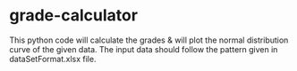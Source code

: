 # grade-calculator
This python code will calculate the grades & will plot the normal distribution curve of the given data.
The input data should follow the pattern given in dataSetFormat.xlsx file.
